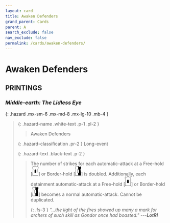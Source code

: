 ```yaml
---
layout: card
title: Awaken Defenders
grand_parent: Cards
parent: A
search_exclude: false
nav_exclude: false
permalink: /cards/awaken-defenders/
---
```


# Awaken Defenders


## PRINTINGS


### _Middle-earth: The Lidless Eye_

{: .hazard .mx-sm-6 .mx-md-8 .mx-lg-10 .mb-4 }
> {: .hazard-name .white-text .p-1 .pl-2 }
> > <div class="hazard-mp"></div>
> > <div class="card-name">Awaken Defenders</div>
>
> {: .hazard-classification .pr-2 }
> Long-event
>
> {: .hazard-text .black-text .p-2 }
> > The number of strikes for each automatic-attack at a Free-hold <nobr>[<img src="/assets/images/free-hold.svg">]</nobr> or Border-hold <nobr>[<img src="/assets/images/border-hold.svg">]</nobr> is doubled. Additionally, each detainment automatic-attack at a Free-hold <nobr>[<img src="/assets/images/free-hold.svg">]</nobr> or Border-hold <nobr>[<img src="/assets/images/border-hold.svg">]</nobr> becomes a normal automatic-attack. Cannot be duplicated.   
> > 
> > {: .fs-3 } 
> > _“...the light of the fires showed up many a mark for archers of such skill as Gondor once had boasted."_ ***---&#65279;LotRI*** 
>


